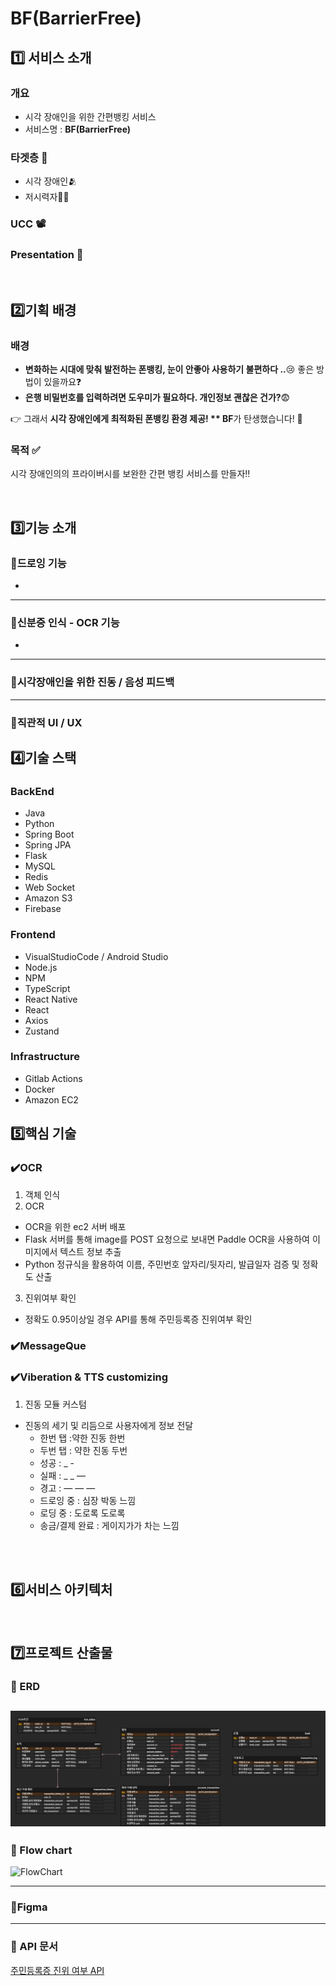 
# BF(BarrierFree)

## 1️⃣ 서비스 소개

### 개요

- 시각 장애인을 위한 간편뱅킹 서비스 
- 서비스명 : **BF(BarrierFree)**

### 타겟층 🎯

- 시각 장애인🫂
- 저시력자👳🧓

### UCC 📽️


### Presentation 📕


<br>

## 2️⃣기획 배경

### 배경

- **변화하는 시대에 맞춰 발전하는 폰뱅킹, 눈이 안좋아 사용하기 불편하다 ..**😢 좋은 방법이 있을까요❓
- **은행 비밀번호를 입력하려면 도우미가 필요하다. 개인정보 괜찮은 건가?**😨 


👉 그래서 **시각 장애인에게 최적화된 폰뱅킹 환경 제공! ** BF**가 탄생했습니다! 💙

### 목적 ✅

시각 장애인의의 프라이버시를 보완한 간편 뱅킹 서비스를 만들자‼️

<br>

## 3️⃣기능 소개

### 📌드로잉 기능
- 

---

### 📌신분증 인식 - OCR 기능
- 
---

### 📌시각장애인을 위한 진동 / 음성 피드백

---

### 📌직관적 UI / UX


## 4️⃣기술 스택
### BackEnd
- Java
- Python
- Spring Boot
- Spring JPA
- Flask
- MySQL
- Redis
- Web Socket
- Amazon S3
- Firebase

### Frontend
- VisualStudioCode / Android Studio
- Node.js
- NPM
- TypeScript
- React Native
- React
- Axios
- Zustand

### Infrastructure
- Gitlab Actions
- Docker
- Amazon EC2

## 5️⃣핵심 기술
### ✔️OCR
1. 객체 인식
2. OCR
- OCR을 위한 ec2 서버 배포
- Flask 서버를 통해 image를 POST 요청으로 보내면 Paddle OCR을 사용하여 이미지에서 텍스트 정보 추출
- Python 정규식을 활용하여 이름, 주민번호 앞자리/뒷자리, 발급일자 검증 및 정확도 산출
3. 진위여부 확인
- 정확도 0.95이상일 경우 API를 통해 주민등록증 진위여부 확인

### ✔️MessageQue

### ✔️Viberation & TTS customizing
1. 진동 모듈 커스텀
- 진동의 세기 및 리듬으로 사용자에게 정보 전달
    - 한번 탭 :약한 진동 한번
    - 두번 탭 : 약한 진동 두번
    - 성공 : _ -
    - 실패 : _ _ —
    - 경고 : — — —
    - 드로잉 중 : 심장 박동 느낌
    - 로딩 중 : 도로록 도로록
    - 송금/결제 완료 : 게이지가가 차는 느낌
<br>


<br>

## 6️⃣서비스 아키텍처


<br>

## 7️⃣프로젝트 산출물
### 📌 ERD
![ERD](./images/Blind_fin_ERD.PNG)
---

### 📌 Flow chart
![FlowChart](./images/Flow_chart.png)

---

### 📌Figma


---

### 📌 API 문서
[주민등록증 진위 여부 API](https://apick.app/dev_guide/identi_card1)
